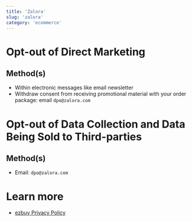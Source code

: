 ```yaml
---
title: 'Zalora'
slug: 'zalora'
category: 'ecommerce'
---
```


# Opt-out of Direct Marketing

## Method(s)

- Within electronic messages like email newsletter 
- Withdraw consent from receiving promotional material with your order package: email `dpo@zalora.com`

# Opt-out of Data Collection and Data Being Sold to Third-parties

## Method(s)

- Email: `dpo@zalora.com`

# Learn more

- [ezbuy Privacy Policy](https://ezbuy.sg/Help/PrivacyPolicy)